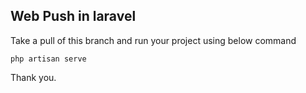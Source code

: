 
## Web Push in laravel

Take a pull of this branch and run your project using below command 

```
php artisan serve
```
Thank you.